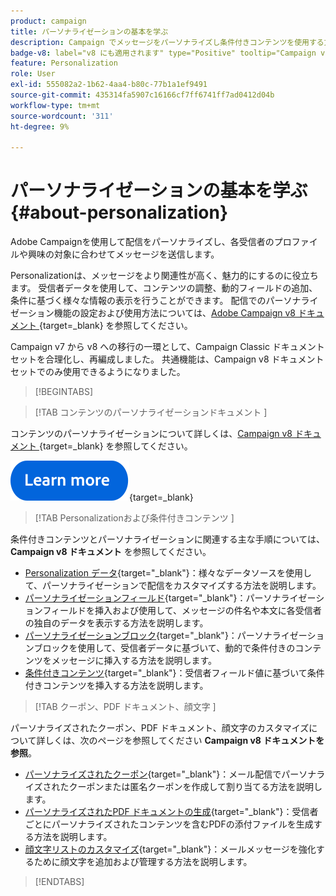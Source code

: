 ```yaml
---
product: campaign
title: パーソナライゼーションの基本を学ぶ
description: Campaign でメッセージをパーソナライズし条件付きコンテンツを使用する方法を説明します。
badge-v8: label="v8 にも適用されます" type="Positive" tooltip="Campaign v8 にも適用されます"
feature: Personalization
role: User
exl-id: 555082a2-1b62-4aa4-b80c-77b1a1ef9491
source-git-commit: 435314fa5907c16166cf7ff6741ff7ad0412d04b
workflow-type: tm+mt
source-wordcount: '311'
ht-degree: 9%

---
```


# パーソナライゼーションの基本を学ぶ{#about-personalization}

Adobe Campaignを使用して配信をパーソナライズし、各受信者のプロファイルや興味の対象に合わせてメッセージを送信します。

Personalizationは、メッセージをより関連性が高く、魅力的にするのに役立ちます。 受信者データを使用して、コンテンツの調整、動的フィールドの追加、条件に基づく様々な情報の表示を行うことができます。 配信でのパーソナライゼーション機能の設定および使用方法については、[Adobe Campaign v8 ドキュメント &#x200B;](https://experienceleague.adobe.com/docs/campaign/campaign-v8/send/personalize/personalize.html){target=_blank} を参照してください。

Campaign v7 から v8 への移行の一環として、Campaign Classic ドキュメントセットを合理化し、再編成しました。 共通機能は、Campaign v8 ドキュメントセットでのみ使用できるようになりました。

>[!BEGINTABS]

>[!TAB  コンテンツのパーソナライゼーションドキュメント ]

コンテンツのパーソナライゼーションについて詳しくは、[Campaign v8 ドキュメント &#x200B;](https://experienceleague.adobe.com/docs/campaign/campaign-v8/send/personalize/personalize.html){target=_blank} を参照してください。


[![画像](../../assets/do-not-localize/learn-more-button.svg)](https://experienceleague.adobe.com/docs/campaign/campaign-v8/send/personalize/personalize.html){target=_blank}


>[!TAB Personalizationおよび条件付きコンテンツ ]

条件付きコンテンツとパーソナライゼーションに関連する主な手順については、**Campaign v8 ドキュメント** を参照してください。

* [Personalization データ &#x200B;](https://experienceleague.adobe.com/docs/campaign/campaign-v8/send/personalize/personalization-data.html){target="_blank"}：様々なデータソースを使用して、パーソナライゼーションで配信をカスタマイズする方法を説明します。
* [&#x200B; パーソナライゼーションフィールド &#x200B;](https://experienceleague.adobe.com/docs/campaign/campaign-v8/send/personalize/personalization-fields.html){target="_blank"}：パーソナライゼーションフィールドを挿入および使用して、メッセージの件名や本文に各受信者の独自のデータを表示する方法を説明します。
* [&#x200B; パーソナライゼーションブロック &#x200B;](https://experienceleague.adobe.com/docs/campaign/campaign-v8/send/personalize/personalization-blocks.html){target="_blank"}：パーソナライゼーションブロックを使用して、受信者データに基づいて、動的で条件付きのコンテンツをメッセージに挿入する方法を説明します。
* [&#x200B; 条件付きコンテンツ &#x200B;](https://experienceleague.adobe.com/docs/campaign/campaign-v8/send/personalize/conditions.html){target="_blank"}：受信者フィールド値に基づいて条件付きコンテンツを挿入する方法を説明します。

>[!TAB  クーポン、PDF ドキュメント、顔文字 ]

パーソナライズされたクーポン、PDF ドキュメント、顔文字のカスタマイズについて詳しくは、次のページを参照してください **Campaign v8 ドキュメントを参照**。

* [&#x200B; パーソナライズされたクーポン &#x200B;](https://experienceleague.adobe.com/docs/campaign/campaign-v8/send/personalize/ppersonalized-coupons.html){target="_blank"}：メール配信でパーソナライズされたクーポンまたは匿名クーポンを作成して割り当てる方法を説明します。
* [&#x200B; パーソナライズされたPDF ドキュメントの生成 &#x200B;](https://experienceleague.adobe.com/docs/campaign/campaign-v8/send/personalize/generating-personalized-pdf-documents.html){target="_blank"}：受信者ごとにパーソナライズされたコンテンツを含むPDFの添付ファイルを生成する方法を説明します。
* [&#x200B; 顔文字リストのカスタマイズ &#x200B;](https://experienceleague.adobe.com/docs/campaign/campaign-v8/send/personalize/customizing-emoticon-list.html){target="_blank"}：メールメッセージを強化するために顔文字を追加および管理する方法を説明します。

>[!ENDTABS]





<!--
Adobe Campaign lets you mass deliver personalized electronic messages to a target population.

Before starting sending emails:

* Make sure recipient profiles contain at least an email address.
* Learn more about the Adobe Campaign [Delivery best practices](delivery-best-practices.md).
* Read out these sections to learn more about Deliverability: [Deliverability management in Campaign](about-deliverability.md) and [Deliverability best practices guide](https://experienceleague.adobe.com/docs/deliverability-learn/deliverability-best-practice-guide/introduction.html).

The key steps to send an email are as follows:

* [Create an email delivery](creating-an-email-delivery.md)
* [Define the target population](steps-defining-the-target-population.md)
* [Define the email content](defining-the-email-content.md)
* [Send the email](sending-messages.md)
* [Monitor the delivery](about-delivery-monitoring.md)

The sections below provide information that is specific to the email channel. For global information on how to create a delivery, refer to [this section](steps-about-delivery-creation-steps.md).
-->